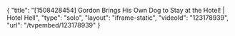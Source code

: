 {
    "title": "[1508428454] Gordon Brings His Own Dog to Stay at the Hotel! | Hotel Hell",
    "type": "solo",
    "layout": "iframe-static",
    "videoId": "123178939",
    "url": "\/tvpembed\/123178939"
}